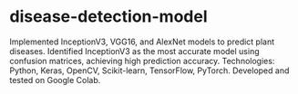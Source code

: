# disease-detection-model
Implemented InceptionV3, VGG16, and AlexNet models to predict plant diseases. Identified InceptionV3 as the most accurate model using confusion matrices, achieving high prediction accuracy. Technologies: Python, Keras, OpenCV, Scikit-learn, TensorFlow, PyTorch. Developed and tested on Google Colab.

